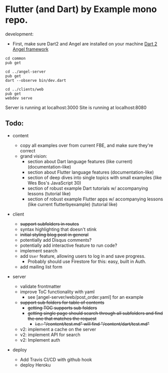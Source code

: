# Flutter (and Dart) by Example mono repo.

development:

- First, make sure Dart2 and Angel are installed on your machine
[Dart 2](https://dart.dev/get-dart)
[Angel framework](https://github.com/angel-dart)

```text
cd common
pub get

cd ../angel-server
pub get
dart --observe bin/dev.dart

cd ../clients/web
pub get
webdev serve
```

Server is running at localhost:3000
Site is running at localhost:8080


## Todo:

- content
    - copy all examples over from current FBE, and make sure they're correct
    - grand vision:
        - section about Dart language features (like current) (documentation-like)
        - section about Flutter language features (documentation-like)
        - section of deep dives into single topics with small examples (like Wes Bos's JavaScript 30)
        - section of robust example Dart tutorials w/ accompanying lessons (tutorial like)
        - section of robust example Flutter apps w/ accompanying lessons (like current flutterbyexample) (tutorial like)
    
- client
    - ~~support subfolders in routes~~
    - syntax highlighting that doesn't stink
    - ~~initial styling blog post in general~~
    - potentially add Disqus comments?
    - potentially add interactive feature to run code?
    - implement search
    - add `User` feature, allowing users to log in and save progress.
        - Probably should use Firestore for this: easy, built in Auth.
    - add mailing list form
    
- server
    - validate frontmatter
    - improve ToC functionality with yaml
        - see [angel-server/web/post_order.yaml] for an example
    - ~~support sub folders for table of contents~~
        - ~~getting TOC supports sub folders~~
        - ~~getting single page should search through all subfolders and find the one that matches the request~~
            - ~~i.e.: "/content/test.md" will find "/content/dart/test.md"~~
    - v2: implement a cache on the server
    - v2: implement API for search
    - v2: Implement auth

- deploy
    - Add Travis CI/CD with github hook
    - deploy Heroku

    
